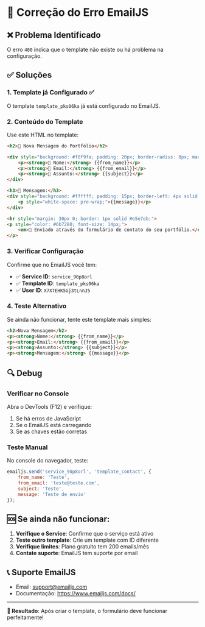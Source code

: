 # 🔧 Correção do Erro EmailJS

## ❌ Problema Identificado
O erro `400` indica que o template não existe ou há problema na configuração.

## ✅ Soluções

### 1. Template já Configurado ✅
O template `template_pks06ka` já está configurado no EmailJS.

### 2. Conteúdo do Template
Use este HTML no template:

```html
<h2>📧 Nova Mensagem do Portfólio</h2>

<div style="background: #f8f9fa; padding: 20px; border-radius: 8px; margin: 20px 0;">
    <p><strong>👤 Nome:</strong> {{from_name}}</p>
    <p><strong>📧 Email:</strong> {{from_email}}</p>
    <p><strong>📝 Assunto:</strong> {{subject}}</p>
</div>

<h3>💬 Mensagem:</h3>
<div style="background: #ffffff; padding: 15px; border-left: 4px solid #2563eb; margin: 15px 0;">
    <p style="white-space: pre-wrap;">{{message}}</p>
</div>

<hr style="margin: 30px 0; border: 1px solid #e5e7eb;">
<p style="color: #6b7280; font-size: 14px;">
    <em>📱 Enviado através do formulário de contato do seu portfólio.</em>
</p>
```

### 3. Verificar Configuração
Confirme que no EmailJS você tem:
- ✅ **Service ID**: `service_90p8orl`
- ✅ **Template ID**: `template_pks06ka`
- ✅ **User ID**: `X7X7EHK5Gj3tLnnJ5`

### 4. Teste Alternativo
Se ainda não funcionar, tente este template mais simples:

```html
<h2>Nova Mensagem</h2>
<p><strong>Nome:</strong> {{from_name}}</p>
<p><strong>Email:</strong> {{from_email}}</p>
<p><strong>Assunto:</strong> {{subject}}</p>
<p><strong>Mensagem:</strong> {{message}}</p>
```

## 🔍 Debug

### Verificar no Console
Abra o DevTools (F12) e verifique:
1. Se há erros de JavaScript
2. Se o EmailJS está carregando
3. Se as chaves estão corretas

### Teste Manual
No console do navegador, teste:
```javascript
emailjs.send('service_90p8orl', 'template_contact', {
    from_name: 'Teste',
    from_email: 'teste@teste.com',
    subject: 'Teste',
    message: 'Teste de envio'
});
```

## 🆘 Se ainda não funcionar:

1. **Verifique o Service**: Confirme que o serviço está ativo
2. **Teste outro template**: Crie um template com ID diferente
3. **Verifique limites**: Plano gratuito tem 200 emails/mês
4. **Contate suporte**: EmailJS tem suporte por email

## 📞 Suporte EmailJS
- Email: support@emailjs.com
- Documentação: https://www.emailjs.com/docs/

---

**🎯 Resultado**: Após criar o template, o formulário deve funcionar perfeitamente! 